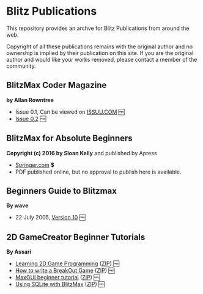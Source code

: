 # Blitz Publications #

This repository provides an archve for Blitz Publications from around the web.

Copyright of all these publications remains with the original author and no ownership is implied by their publication on this site.
If you are the original author and would like your works removed, please contact a member of the community.

## BlitzMax Coder Magazine
**by Allan Rowntree**

* Issue 0.1, Can be viewed on [ISSUU.COM](https://issuu.com/arowx/docs/blitzmaxcoder01heavy) :free:
* [Issue 0.2](blitzmax-coder/blitzmax-coder-02.pdf) :free:

## BlitzMax for Absolute Beginners
**Copyright (c) 2016 by Sloan Kelly** and published by Apress

* [Springer.com](https://link.springer.com/book/10.1007/978-1-4842-2523-3) :heavy_dollar_sign:
* PDF published online, but no approval to publish here is available.

## Beginners Guide to Blitzmax
**By wave**

* 22 July 2005, [Version 10](wave/waves-blitzmax-tutorial-version-10-2005-07-22.pdf) :free:

## 2D GameCreator Beginner Tutorials
**By Assari**

* [Learning 2D Game Programming](assari/assari-learning-2d-game-programming.md) ([ZIP](assari/assari-learning-2d-game-programming.zip)) :free:
* [How to write a BreakOut Game](assari/assari-how-to-write-a-breakout-game.md) ([ZIP](assari/assari-how-to-write-a-breakout-game.zip)) :free:
* [MaxGUI beginner tutorial](assari/assari-maxgui-beginner-tutorial.md) ([ZIP](assari/assari-maxgui-beginner-tutorial.zip)) :free:
* [Using SQLite with BlitzMax](assari/assari-using-sqlite-with-blitzmax.pdf) ([ZIP](assari/assari-using-sqlite-with-blitzmax.zip)) :free:
